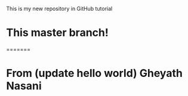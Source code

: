 

This is my new repository in GitHub tutorial

# This master branch!
=======
# From (update hello world) Gheyath Nasani

